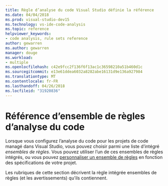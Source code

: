 ```yaml
---
title: Règle d’analyse du code Visual Studio définie la référence
ms.date: 04/04/2018
ms.prod: visual-studio-dev15
ms.technology: vs-ide-code-analysis
ms.topic: reference
helpviewer_keywords:
- code analysis, rule sets reference
author: gewarren
ms.author: gewarren
manager: douge
ms.workload:
- multiple
ms.openlocfilehash: c42e9fcc2f136f6f13ac1c36598210a51b460d1c
ms.sourcegitcommit: e13e61ddea6032a8282abe16131d9e136a927984
ms.translationtype: MT
ms.contentlocale: fr-FR
ms.lasthandoff: 04/26/2018
ms.locfileid: "31920836"
---
```

# <a name="code-analysis-rule-set-reference"></a>Référence d’ensemble de règles d’analyse du code

Lorsque vous configurez l’analyse du code pour les projets de code managé dans Visual Studio, vous pouvez choisir parmi une liste d’intégré *ensembles de règles*. Vous pouvez utiliser l’un de ces ensembles de règles intégrés, ou vous pouvez [personnaliser un ensemble de règles](../code-quality/how-to-create-a-custom-rule-set.md) en fonction des spécifications de votre projet.

Les rubriques de cette section décrivent la règle intégrée ensembles de règles (et les avertissements) qu’ils contiennent.